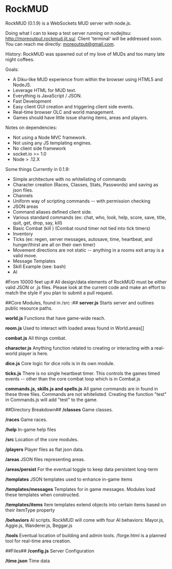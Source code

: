 RockMUD
================

RockMUD (0.1.9) is a WebSockets MUD server with node.js.

Doing what I can to keep a test server running on nodejitsu: http://moreoutput.rockmud.jit.su/. Client 'terminal' will be
addressed soon. You can reach me directly: moreoutput@gmail.com.

History:
RockMUD was spawned out of my love of MUDs and too many late night coffees. 

Goals:
* A Diku-like MUD experience from within the browser using HTML5 and NodeJS.
* Leverage HTML for MUD text.
* Everything is JavaScript / JSON.
* Fast Development
* Easy client GUI creation and triggering client side events.
* Real-time browser OLC and world management.
* Games should have little issue sharing items, areas and players.

Notes on dependencies: 
* Not using a Node MVC framework.
* Not using any JS templating engines.
* No client side framework
* socket.io >= 1.0
* Node > .12.X 

Some things Currently in 0.1.9:
* Simple architecture with no whitelisting of commands
* Character creation (Races, Classes, Stats, Passwords) and saving as json files.
* Channels
* Uniform way of scripting commands -- with permission checking
* JSON areas
* Command aliases defined client side. 
* Various standard commands (ex: chat, who, look, help, score, save, title, quit, get, drop, say, kill)
* Basic Combat (kill <mob name>) (Combat round timer not tied into tick timers)
* Inventory
* Ticks (ex: regen, server messages, autosave, time, heartbeat, and hunger/thirst are all on their own timer)
* Movement directions are not static -- anything in a rooms exit array is a valid move. 
* Message Templates
* Skill Example (see: bash)
* AI

#From 10000 feet up:#
All design/data elements of RockMUD must be either valid JSON or .js files. Please look at the current code and make an effort to match the style if you plan to submit a pull request.

##Core Modules, found in /src :##
**server.js**
Starts server and outlines public resource paths.

**world.js**
Functions that have game-wide reach. 

**room.js**
Used to interact with loaded areas found in World.areas[]

**combat.js**
All things combat.

**character.js**
Anything function related to creating or interacting with a real-world player is here.

**dice.js**
Core logic for dice rolls is in its own module. 

**ticks.js**
There is no single heartbeat timer. This controls the games timed events -- other than the core combat loop which
is in Combat.js

**commands.js, skills.js and spells.js**
All game commands are in found in these three files. Commands are not whitelisted. Creating the function "test" in Commands.js
will add "test" to the game. 

##Directory Breakdown##
**/classes**
Game classes.

**/races**
Game races.

**/help**
In-game help files

**/src**
Location of the core modules.

**/players**
Player files as flat json data.

**/areas**
JSON files representing areas.

**/areas/persist**
For the eventual toggle to keep data persistent long-term

**/templates**
JSON templates used to enhance in-game items

**/templates/messages**
Templates for in game messages. Modules load these templates when constructed.

**/templates/items**
Item templates extend objects into certain items based on their itemType property

**/behaviors**
AI scripts. RockMUD will come with four AI behaviors: Mayor.js, Aggie.js, Wanderer.js, Beggar.js

**/tools**
Eventual location of building and admin tools. /forge.html is a planned tool for real-time area creation. 

##Files##
**/config.js**
Server Configuration

**/time.json**
Time data